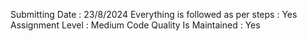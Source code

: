 Submitting Date : 23/8/2024 Everything is followed as per steps : Yes Assignment Level : Medium Code Quality Is Maintained : Yes
